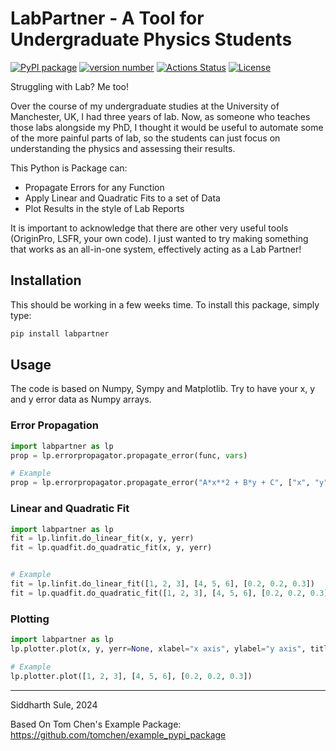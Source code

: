 # LabPartner - A Tool for Undergraduate Physics Students

[![PyPI package](https://img.shields.io/badge/pip%20install-example--pypi--package-brightgreen)](https://pypi.org/project/example-pypi-package/) [![version number](https://img.shields.io/pypi/v/example-pypi-package?color=green&label=version)](https://github.com/SiddharthSule/labpartner/releases) [![Actions Status](https://github.com/SiddharthSule/labpartner/workflows/Test/badge.svg)](https://github.com/SiddharthSule/labpartner/actions) [![License](https://img.shields.io/github/license/SiddharthSule/labpartner)](https://github.com/SiddharthSule/labpartner/blob/main/LICENSE)

Struggling with Lab? Me too!

Over the course of my undergraduate studies at the University of Manchester, UK, I had three years of lab. Now, as someone who teaches those labs alongside my PhD, I thought it would be useful to automate some of the more painful parts of lab, so the students can just focus on understanding the physics and assessing their results.

This Python is Package can:
- Propagate Errors for any Function
- Apply Linear and Quadratic Fits to a set of Data
- Plot Results in the style of Lab Reports

It is important to acknowledge that there are other very useful tools (OriginPro, LSFR, your own code). I just wanted to try making something that works as an all-in-one system, effectively acting as a Lab Partner!

## Installation

This should be working in a few weeks time. To install this package, simply type:

```bash
pip install labpartner
```

## Usage

The code is based on Numpy, Sympy and Matplotlib. Try to have your x, y and y error data as Numpy arrays.

### Error Propagation

```python
import labpartner as lp
prop = lp.errorpropagator.propagate_error(func, vars)

# Example
prop = lp.errorpropagator.propagate_error("A*x**2 + B*y + C", ["x", "y"])
```

### Linear and Quadratic Fit

```python
import labpartner as lp
fit = lp.linfit.do_linear_fit(x, y, yerr)
fit = lp.quadfit.do_quadratic_fit(x, y, yerr)


# Example
fit = lp.linfit.do_linear_fit([1, 2, 3], [4, 5, 6], [0.2, 0.2, 0.3])
fit = lp.quadfit.do_quadratic_fit([1, 2, 3], [4, 5, 6], [0.2, 0.2, 0.3])
```

### Plotting

```python
import labpartner as lp
lp.plotter.plot(x, y, yerr=None, xlabel="x axis", ylabel="y axis", title=None, label="data", fit=None, figsize=(4, 3))

# Example
lp.plotter.plot([1, 2, 3], [4, 5, 6], [0.2, 0.2, 0.3])
```

---
Siddharth Sule, 2024

Based On Tom Chen's Example Package: https://github.com/tomchen/example_pypi_package
